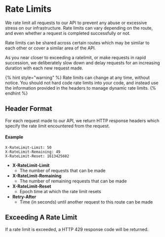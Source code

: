 # Rate Limits

We rate limit all requests to our API to prevent any abuse or excessive stress on our infrastructure. Rate limits can vary depending on the route, and even whether a request is completed successfully or not.

Rate limits can be shared across certain routes which may be similar to each other or cover a similar area of the API.

As you near closer to exceeding a ratelimit, or make requests in rapid succession, we deliberately slow down and delay requests for an increasing duration with each new request made.

{% hint style="warning" %}
Rate limits can change at any time, without notice. You should not hard code rate limits into your code, and instead use the information provided in the headers to manage dynamic rate limits.
{% endhint %}

## Header Format

For each request made to our API, we return HTTP response headers which specify the rate limit encountered from the request.

#### Example

```http
X-RateLimit-Limit: 50
X-RateLimit-Remaining: 49
X-RateLimit-Reset: 1613425602
```

* **X-RateLimit-Limit**
  * The number of requests that can be made
* **X-RateLimit-Remaining**
  * The number of remaining requests that can be made
* **X-RateLimit-Reset**
  * Epoch time at which the rate limit resets
* **Retry-After**
  * Time \(in seconds\) until another request to this route can be made

## Exceeding A Rate Limit

If a rate limit is exceeded, a HTTP 429 response code will be returned.

